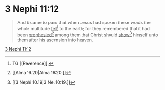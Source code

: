 # 3 Nephi 11:12

> And it came to pass that when Jesus had spoken these words the whole multitude <u>fell</u>[^a] to the earth; for they remembered that it had been <u>prophesied</u>[^b] among them that Christ should <u>show</u>[^c] himself unto them after his ascension into heaven.

[3 Nephi 11:12](https://www.churchofjesuschrist.org/study/scriptures/bofm/3-ne/11?lang=eng&id=p12#p12)


[^a]: TG [[Reverence]].
[^b]: [[Alma 16.20|Alma 16:20.]]
[^c]: [[3 Nephi 10.19|3 Ne. 10:19.]]
